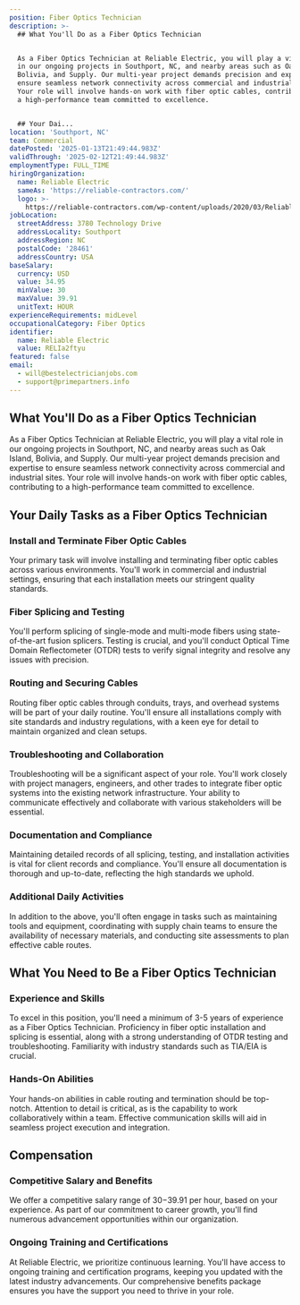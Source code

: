 ```yaml
---
position: Fiber Optics Technician
description: >-
  ## What You'll Do as a Fiber Optics Technician


  As a Fiber Optics Technician at Reliable Electric, you will play a vital role
  in our ongoing projects in Southport, NC, and nearby areas such as Oak Island,
  Bolivia, and Supply. Our multi-year project demands precision and expertise to
  ensure seamless network connectivity across commercial and industrial sites.
  Your role will involve hands-on work with fiber optic cables, contributing to
  a high-performance team committed to excellence.


  ## Your Dai...
location: 'Southport, NC'
team: Commercial
datePosted: '2025-01-13T21:49:44.983Z'
validThrough: '2025-02-12T21:49:44.983Z'
employmentType: FULL_TIME
hiringOrganization:
  name: Reliable Electric
  sameAs: 'https://reliable-contractors.com/'
  logo: >-
    https://reliable-contractors.com/wp-content/uploads/2020/03/Reliable-Electric-Logo.jpg
jobLocation:
  streetAddress: 3780 Technology Drive
  addressLocality: Southport
  addressRegion: NC
  postalCode: '28461'
  addressCountry: USA
baseSalary:
  currency: USD
  value: 34.95
  minValue: 30
  maxValue: 39.91
  unitText: HOUR
experienceRequirements: midLevel
occupationalCategory: Fiber Optics
identifier:
  name: Reliable Electric
  value: RELIa2ftyu
featured: false
email:
  - will@bestelectricianjobs.com
  - support@primepartners.info
---
```




## What You'll Do as a Fiber Optics Technician

As a Fiber Optics Technician at Reliable Electric, you will play a vital role in our ongoing projects in Southport, NC, and nearby areas such as Oak Island, Bolivia, and Supply. Our multi-year project demands precision and expertise to ensure seamless network connectivity across commercial and industrial sites. Your role will involve hands-on work with fiber optic cables, contributing to a high-performance team committed to excellence.

## Your Daily Tasks as a Fiber Optics Technician

### Install and Terminate Fiber Optic Cables

Your primary task will involve installing and terminating fiber optic cables across various environments. You'll work in commercial and industrial settings, ensuring that each installation meets our stringent quality standards.

### Fiber Splicing and Testing

You'll perform splicing of single-mode and multi-mode fibers using state-of-the-art fusion splicers. Testing is crucial, and you'll conduct Optical Time Domain Reflectometer (OTDR) tests to verify signal integrity and resolve any issues with precision.

### Routing and Securing Cables

Routing fiber optic cables through conduits, trays, and overhead systems will be part of your daily routine. You'll ensure all installations comply with site standards and industry regulations, with a keen eye for detail to maintain organized and clean setups.

### Troubleshooting and Collaboration

Troubleshooting will be a significant aspect of your role. You'll work closely with project managers, engineers, and other trades to integrate fiber optic systems into the existing network infrastructure. Your ability to communicate effectively and collaborate with various stakeholders will be essential.

### Documentation and Compliance

Maintaining detailed records of all splicing, testing, and installation activities is vital for client records and compliance. You'll ensure all documentation is thorough and up-to-date, reflecting the high standards we uphold.

### Additional Daily Activities

In addition to the above, you'll often engage in tasks such as maintaining tools and equipment, coordinating with supply chain teams to ensure the availability of necessary materials, and conducting site assessments to plan effective cable routes.

## What You Need to Be a Fiber Optics Technician

### Experience and Skills

To excel in this position, you'll need a minimum of 3-5 years of experience as a Fiber Optics Technician. Proficiency in fiber optic installation and splicing is essential, along with a strong understanding of OTDR testing and troubleshooting. Familiarity with industry standards such as TIA/EIA is crucial.

### Hands-On Abilities

Your hands-on abilities in cable routing and termination should be top-notch. Attention to detail is critical, as is the capability to work collaboratively within a team. Effective communication skills will aid in seamless project execution and integration.

## Compensation

### Competitive Salary and Benefits

We offer a competitive salary range of $30-$39.91 per hour, based on your experience. As part of our commitment to career growth, you'll find numerous advancement opportunities within our organization.

### Ongoing Training and Certifications

At Reliable Electric, we prioritize continuous learning. You'll have access to ongoing training and certification programs, keeping you updated with the latest industry advancements. Our comprehensive benefits package ensures you have the support you need to thrive in your role.